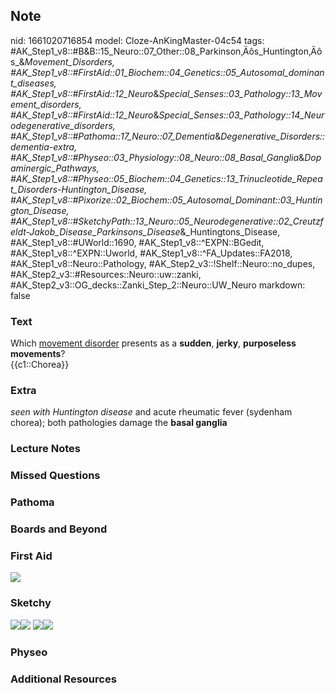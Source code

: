 ## Note
nid: 1661020716854
model: Cloze-AnKingMaster-04c54
tags: #AK_Step1_v8::#B&B::15_Neuro::07_Other::08_Parkinson‚Äôs_Huntington‚Äôs_&_Movement_Disorders, #AK_Step1_v8::#FirstAid::01_Biochem::04_Genetics::05_Autosomal_dominant_diseases, #AK_Step1_v8::#FirstAid::12_Neuro_&_Special_Senses::03_Pathology::13_Movement_disorders, #AK_Step1_v8::#FirstAid::12_Neuro_&_Special_Senses::03_Pathology::14_Neurodegenerative_disorders, #AK_Step1_v8::#Pathoma::17_Neuro::07_Dementia_&_Degenerative_Disorders::dementia-extra, #AK_Step1_v8::#Physeo::03_Physiology::08_Neuro::08_Basal_Ganglia_&_Dopaminergic_Pathways, #AK_Step1_v8::#Physeo::05_Biochem::04_Genetics::13_Trinucleotide_Repeat_Disorders_-_Huntington_Disease, #AK_Step1_v8::#Pixorize::02_Biochem::05_Autosomal_Dominant::03_Huntington_Disease, #AK_Step1_v8::#SketchyPath::13_Neuro::05_Neurodegenerative::02_Creutzfeldt-Jakob_Disease_Parkinsons_Disease_&_Huntingtons_Disease, #AK_Step1_v8::#UWorld::1690, #AK_Step1_v8::^EXPN::BGedit, #AK_Step1_v8::^EXPN::Uworld, #AK_Step1_v8::^FA_Updates::FA2018, #AK_Step1_v8::Neuro::Pathology, #AK_Step2_v3::!Shelf::Neuro::no_dupes, #AK_Step2_v3::#Resources::Neuro::uw::zanki, #AK_Step2_v3::OG_decks::Zanki_Step_2::Neuro::UW_Neuro
markdown: false

### Text
<div>
  Which <u>movement disorder</u> presents as a <b>sudden</b>,
  <b>jerky</b>, <b>purposeless movements</b>?
</div>
<div>
  <div>
    {{c1::Chorea}}
  </div>
</div>

### Extra
<i>seen with Huntington disease</i> and acute rheumatic fever
(sydenham chorea); both pathologies damage the <b>basal ganglia</b>

### Lecture Notes


### Missed Questions


### Pathoma


### Boards and Beyond


### First Aid
<img src="tmpXVZTzH.png">

### Sketchy
<img src="HD%20chorea_1566160514431.jpg"><img src= 
"Zoverall%20picture%20(103)_1566160514431.JPG"> <img src= 
"Huntington%20Disease%20copy.jpg"><img src=
"Huntington%20Disease.jpg">

### Physeo


### Additional Resources

